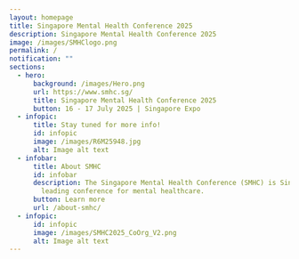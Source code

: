 ```yaml
---
layout: homepage
title: Singapore Mental Health Conference 2025
description: Singapore Mental Health Conference 2025
image: /images/SMHClogo.png
permalink: /
notification: ""
sections:
  - hero:
      background: /images/Hero.png
      url: https://www.smhc.sg/
      title: Singapore Mental Health Conference 2025
      button: 16 - 17 July 2025 | Singapore Expo
  - infopic:
      title: Stay tuned for more info!
      id: infopic
      image: /images/R6M25948.jpg
      alt: Image alt text
  - infobar:
      title: About SMHC
      id: infobar
      description: The Singapore Mental Health Conference (SMHC) is Singapore's
        leading conference for mental healthcare.
      button: Learn more
      url: /about-smhc/
  - infopic:
      id: infopic
      image: /images/SMHC2025_CoOrg_V2.png
      alt: Image alt text
---
```

